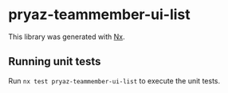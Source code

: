 # pryaz-teammember-ui-list

This library was generated with [Nx](https://nx.dev).

## Running unit tests

Run `nx test pryaz-teammember-ui-list` to execute the unit tests.

